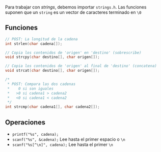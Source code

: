Para trabajar con *strings*, debemos importar `strings.h`. Las funciones suponen que un `string` es un vector de caracteres terminado en `\0`

## Funciones

```c
// POST: La longitud de la cadena
int strlen(char cadena[]);

// Copia los contenidos de 'origen' en 'destino' (sobrescribe)
void strcpy(char destino[], char origen[]);

// Copia los contenidos de 'origen' al final de 'destino' (concatena)
void strcat(char destino[], char origen[]);

/*
 * POST: Compara las dos cadenas
 *    0 si son iguales
 *   >0 si cadena1 > cadena2
 *   <0 si cadena1 < cadena2
 */
int strcmp(char cadena1[], char cadena2[]);
```

## Operaciones

- `printf("%s", cadena);`
- `scanf("%s", &cadena);` Lee hasta el primer espacio o `\n`
- `scanf("%s[^\n]", cadena);` Lee hasta el primer `\n`
